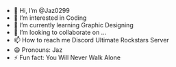 - 👋 Hi, I’m @Jaz0299
- 👀 I’m interested in Coding 
- 🌱 I’m currently learning Graphic Designing 
- 💞️ I’m looking to collaborate on ...
- 📫 How to reach me Discord Ultimate Rockstars Server 
- 😄 Pronouns: Jaz
- ⚡ Fun fact: You Will Never Walk Alone 

<!---
Jaz0299/Jaz0299 is a ✨ special ✨ repository because its `README.md` (this file) appears on your GitHub profile.
You can click the Preview link to take a look at your changes.
--->
